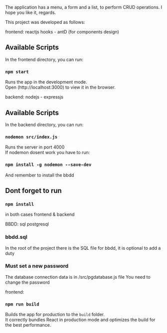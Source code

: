 The application has a menu, a form and a list, to perform CRUD operations. I hope you like it, regards.

This project was developed as follows:

frontend: reactjs hooks - antD (for components design)
## Available Scripts

In the frontend directory, you can run:

### `npm start`

Runs the app in the development mode.<br>
Open (http://localhost:3000) to view it in the browser.




backend: nodejs - expressjs
## Available Scripts

In the backend directory, you can run:

### `nodemon src/index.js`

Runs the server in port 4000<br>
If nodemon dosent work you have to run:
### `npm install -g nodemon --save-dev`
And remember to install the bbdd



## Dont forget to run
### `npm install`
in both cases frontend & backend



BBDD: sql postgresql
### bbdd.sql
In the root of the project there is the SQL file for bbdd, it is optional to add a duty
### Must set a new password
The database connection data is in /src/pgdatabase.js file
You need to change the password




frontend:
### `npm run build`
Builds the app for production to the `build` folder.<br>
It correctly bundles React in production mode and optimizes the build for the best performance.
